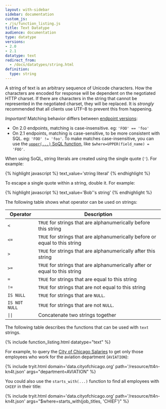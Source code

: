 ```yaml
---
layout: with-sidebar
sidebar: documentation
custom_js:
- /js/function_listing.js
title: Text Datatype
audience: documentation
type: datatype
versions:
- 2.0
- 2.1
datatype: text
redirect_from:
  - /docs/datatypes/string.html
definition:
  type: string
---
```


A string of text is an arbitrary sequence of Unicode characters. How the characters are encoded for response will be dependent on the negotiated HTTP charset. If there are characters in the string that cannot be represented in the negotiated charset, they will be replaced. It is _strongly_ recommended that all clients use UTF–8 to prevent this from happening.

<div class="alert alert-info">
  <p><em>Important!</em> Matching behavior differs between <a href="/docs/endpoints.html">endpoint versions</a>:</p>
  <ul>
    <li>On 2.0 endpoints, matching is case-insensitive. eg: <code>'FOO' == 'foo'</code></li>
    <li>On 2.1 endpoints, matching is case-sensitive, to be more consistent with SQL. eg: <code>'FOO' != 'foo'</code>. To make matches case-insensitive, you can use the <a href="/docs/functions/upper.html"><code>upper(...)</code> SoQL function</a>, like <code>$where=UPPER(field_name) = 'FOO'</code>.</li>
  </ul>
</div>

When using SoQL, string literals are created using the single quote (`'`). For example:

{% highlight javascript %}
text_value='string literal'
{% endhighlight %}

To escape a single quote within a string, double it. For example:

{% highlight javascript %}
text_value='Bob''s string'
{% endhighlight %}

The following table shows what operator can be used on strings:

| Operator                 | Description                                                                 |
| ---                       | ---                                                                         |
| `<`                       | `TRUE` for strings that are alphanumerically before this string             |
| `<=`                      | `TRUE` for strings that are alphanumerically before or equal to this string |
| `>`                       | `TRUE` for strings that are alphanumerically after this string              |
| `>=`                      | `TRUE` for strings that are alphanumerically after or equal to this string  |
| `=`                       | `TRUE` for strings that are equal to this string                            |
| `!=`                      | `TRUE` for strings that are not equal to this string                        |
| `IS NULL`                 | `TRUE` for strings that are `NULL`.                                         |
| `IS NOT NULL`             | `TRUE` for strings that are not `NULL`.                                     |
| <code>&#124;&#124;</code> | Concatenate two strings together                                            |

The following table describes the functions that can be used with `text` strings.

{% include function_listing.html datatype="text" %}

For example, to query the [City of Chicago Salaries](https://data.cityofchicago.org/d/tt4n-kn4t) to get only those employees who work for the aviation department (`AVIATION`):

{% include tryit.html domain='data.cityofchicago.org' path='/resource/tt4n-kn4t.json' args="department=AVIATION" %}

You could also use the `starts_with(...)` function to find all employees with `CHIEF` in their title:

{% include tryit.html domain='data.cityofchicago.org' path='/resource/tt4n-kn4t.json' args="$where=starts_with(job_titles, 'CHIEF')" %}
